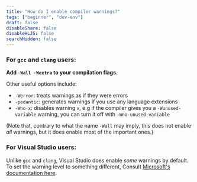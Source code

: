 ```yaml
---
title: "How do I enable compiler warnings?"
tags: ["beginner", "dev-env"]
draft: false
disableShare: false
disableHLJS: false
searchHidden: false
---
```


### For `gcc` and `clang` users:
**Add `-Wall -Wextra` to your compilation flags.**

Other useful options include:
* `-Werror`: treats warnings as if they were errors
* `-pedantic`: generates warnings if you use any language extensions
* `-Wno-x`: disables warning `x`, e.g if the compiler gives you a `-Wunused-variable` warning, you can turn it off with `-Wno-unused-variable`

(Note that, contrary to what the name `-Wall` may imply, this does not enable *all* warnings, but it does enable most of the important ones.)

### For Visual Studio users:
Unlike `gcc` and `clang`, Visual Studio does enable *some* warnings by default. To set the warning level to something different, Consult [Microsoft's documentation here](https://docs.microsoft.com/en-us/cpp/build/reference/compiler-option-warning-level?view=msvc-160#to-set-the-compiler-options-in-the-visual-studio-development-environment).
